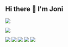 
##                                               Hi there 👋 I'm Joni
![](https://readme-typing-svg.demolab.com?font=Fira+code&pause=1000&color=1ABC9C&width=435&lines=Web+developer;In+God+we+trust.;+All+others+must+bring+data.)
<!--
**jonz-dsgn/jonz-dsgn** is a ✨ _special_ ✨ repository because its `README.md` (this file) appears on your GitHub profile.

Here are some ideas to get you started:

* 🔭 I’m currently working on ...
* 🌱 I’m currently learning Javascript, React, MERN etc.
* 👯 I’m looking to collaborate on ...
* 🤔 I’m looking for help with ...
* 💬 Ask me about ...
* 📫 How to reach me: jiihoo86@yahoo.com
* 😄 Pronouns: ...
* ⚡ Fun fact: ...
-->
![](https://komarev.com/ghpvc/?username=your-github-jonz-dsgn)


![](https://img.shields.io/badge/Code-React-61DAFB?style=flat&logo=react&color=61DAFB)
![](https://img.shields.io/badge/Code-JavaScript-F7DF1E?style=flat&logo=javascript&color=F7DF1E)
![](https://img.shields.io/badge/Code-HTML-E34F26?style=flat&logo=html5&color=E34F26)
![](https://img.shields.io/badge/Code-CSS-1572B6?style=flat&logo=css3&color=1572B6)
![](https://img.shields.io/badge/Code-PHP-777BB4?style=flat&logo=php&color=777BB4)



